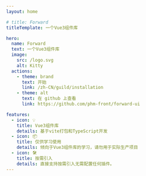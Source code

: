 ```yaml
---
layout: home

# title: Forward
titleTemplate: 一个Vue3组件库

hero:
  name: Forward
  text: 一个Vue3组件库
  image:
    src: /logo.svg
    alt: Kitty
  actions:
    - theme: brand
      text: 开始
      link: /zh-CN/guild/installation
    - theme: alt
      text: 在 github 上查看
      link: https://github.com/phm-front/forward-ui

features:
  - icon: 💡
    title: Vue3组件库
    details: 基于vite打包和TypeScript开发
  - icon: 📦
    title: 仅供学习使用
    details: 倾向于Vue3组件库的学习，请勿用于实际生产项目
  - icon: 🛠️
    title: 按需引入
    details: 直接支持按需引入无需配置任何插件。
---
```


<!-- 防止点击nav处logo处闪硕，具体原因查看 [.vitepress/lang.js] -->
